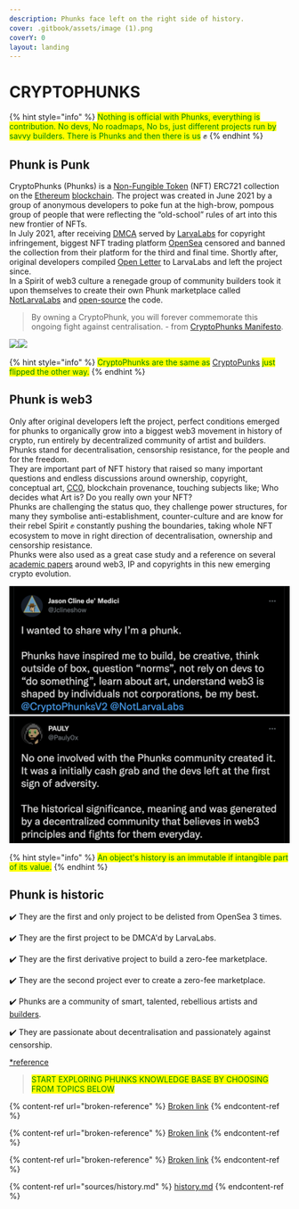 ```yaml
---
description: Phunks face left on the right side of history.
cover: .gitbook/assets/image (1).png
coverY: 0
layout: landing
---
```


# CRYPTOPHUNKS

{% hint style="info" %}
<mark style="color:green;">Nothing is official with Phunks, everything is contribution. No devs, No roadmaps, No bs, just different projects run by savvy builders. There is Phunks and then there is us</mark> :fist:
{% endhint %}

## Phunk is Punk

CryptoPhunks (Phunks) is a [Non-Fungible Token](https://en.wikipedia.org/wiki/Non-fungible\_token) (NFT) ERC721 collection on the [Ethereum](https://en.wikipedia.org/wiki/Ethereum) [blockchain](https://en.wikipedia.org/wiki/Blockchain). The project was created in June 2021 by a group of anonymous developers to poke fun at the high-brow, pompous group of people that were reflecting the “old-school” rules of art into this new frontier of NFTs. \
In July 2021, after receiving [DMCA](https://twitter.com/CryptoPhunks/status/1415001685986922499?s=20\&t=YRRn6i6uXhGV5Cgl\_pJeQA) served by [LarvaLabs](https://larvalabs.com) for copyright infringement, biggest NFT trading platform [OpenSea](https://opensea.io/assets/0xf07468ead8cf26c752c676e43c814fee9c8cf402/8348) censored and banned the collection from their platform for the third and final time. Shortly after, original developers compiled [Open Letter](https://foundation.app/@cryptophunks/foundation/62017) to LarvaLabs and left the project since.\
In a Spirit of web3 culture a renegade group of community builders took it upon themselves to create their own Phunk marketplace called [NotLarvaLabs](NLL/notlarvalabs.md) and [open-source](sources/open-sourced.md) the code.

> By owning a CryptoPhunk, you will forever commemorate this ongoing fight against centralisation. - from [CryptoPhunks Manifesto](https://phunks.medium.com/the-cryptophunks-manifesto-785c7348e558).

![](<.gitbook/assets/Phunk\_4156 (1).png>)![](.gitbook/assets/Phunk\_4156.png)

{% hint style="info" %}
<mark style="color:green;">CryptoPhunks are the same as</mark> [CryptoPunks](https://www.larvalabs.com/cryptopunks) <mark style="color:green;">just flipped the other way.</mark>
{% endhint %}

## Phunk is web3

Only after original developers left the project, perfect conditions emerged for phunks to organically grow into a biggest web3 movement in history of crypto, run entirely by decentralized community of artist and builders.\
Phunks stand for decentralisation, censorship resistance, for the people and for the freedom. \
They are important part of NFT history that raised so many important questions and endless discussions around ownership, copyright, conceptual art, [CC0](https://creativecommons.org/publicdomain/zero/1.0/deed.en), blockchain provenance, touching subjects like; Who decides what Art is? Do you really own your NFT?\
Phunks are challenging the status quo, they challenge power structures, for many they symbolise anti-establishment, counter-culture and are know for their rebel Spirit :fist: constantly pushing the boundaries, taking whole NFT ecosystem to move in right direction of decentralisation, ownership and censorship resistance.\
Phunks were also used as a great case study and a reference on several [academic papers](https://papers.ssrn.com/sol3/papers.cfm?abstract\_id=4029323) around web3, IP and copyrights in this new emerging crypto evolution.&#x20;

&#x20;      ![](<.gitbook/assets/Bildschirmfoto 2022-03-10 um 21.18.54.png>)        ![](<.gitbook/assets/Bildschirmfoto 2022-03-10 um 21.18.31.png>)

{% hint style="info" %}
<mark style="color:green;">An object's history is an immutable if intangible part of its value.</mark>
{% endhint %}

## Phunk is historic

✔️ They are the first and only project to be delisted from OpenSea 3 times.&#x20;

✔️ They are the first project to be DMCA'd by LarvaLabs.&#x20;

✔️ They are the first derivative project to build a zero-fee marketplace.

✔️ They are the second project ever to create a zero-fee marketplace.&#x20;

✔️ Phunks are a community of smart, talented, rebellious artists and [builders](sources/open-sourced.md).&#x20;

✔️ They are passionate about decentralisation and passionately against censorship.

[\*reference](social-media/threads.md)

> <mark style="color:green;">START EXPLORING PHUNKS KNOWLEDGE BASE BY CHOOSING FROM TOPICS BELOW</mark>

{% content-ref url="broken-reference" %}
[Broken link](broken-reference)
{% endcontent-ref %}

{% content-ref url="broken-reference" %}
[Broken link](broken-reference)
{% endcontent-ref %}

{% content-ref url="broken-reference" %}
[Broken link](broken-reference)
{% endcontent-ref %}

{% content-ref url="sources/history.md" %}
[history.md](sources/history.md)
{% endcontent-ref %}
